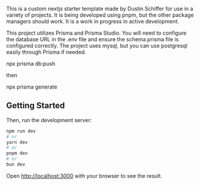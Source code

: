 
This is a custom nextjs starter template made by Dustin Schiffer for use in a variety of projects. It is being developed using pnpm, but the other package managers should work. It is a work in progress in active development.

This project utilizes Prisma and Prisma Studio. You will need to configure the database URL in the .env file and ensure the schema.prisma file is configured correctly. The project uses mysql, but you can use postgresql easily through Prisma if needed.


npx prisma db:push

then

npx prisma generate



## Getting Started

Then, run the development server:

```bash
npm run dev
# or
yarn dev
# or
pnpm dev
# or
bun dev
```

Open [http://localhost:3000](http://localhost:3000) with your browser to see the result.


